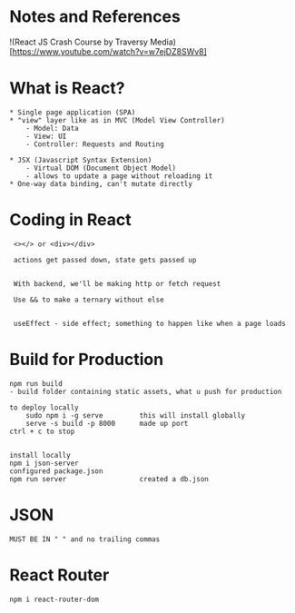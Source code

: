 # Notes and References 
!(React JS Crash Course by Traversy Media)[https://www.youtube.com/watch?v=w7ejDZ8SWv8]


# What is React?

    * Single page application (SPA) 
    * "view" layer like as in MVC (Model View Controller)
        - Model: Data
        - View: UI
        - Controller: Requests and Routing

    * JSX (Javascript Syntax Extension)
        - Virtual DOM (Document Object Model) 
        - allows to update a page without reloading it 
    * One-way data binding, can't mutate directly 
     

# Coding in React 
     <></> or <div></div>

     actions get passed down, state gets passed up


     With backend, we'll be making http or fetch request

     Use && to make a ternary without else 


     useEffect - side effect; something to happen like when a page loads

# Build for Production 

    npm run build
    - build folder containing static assets, what u push for production 
    
    to deploy locally 
        sudo npm i -g serve         this will install globally
        serve -s build -p 8000      made up port 
    ctrl + c to stop 


    install locally
    npm i json-server
    configured package.json
    npm run server                  created a db.json

# JSON

    MUST BE IN " " and no trailing commas

# React Router

    npm i react-router-dom
